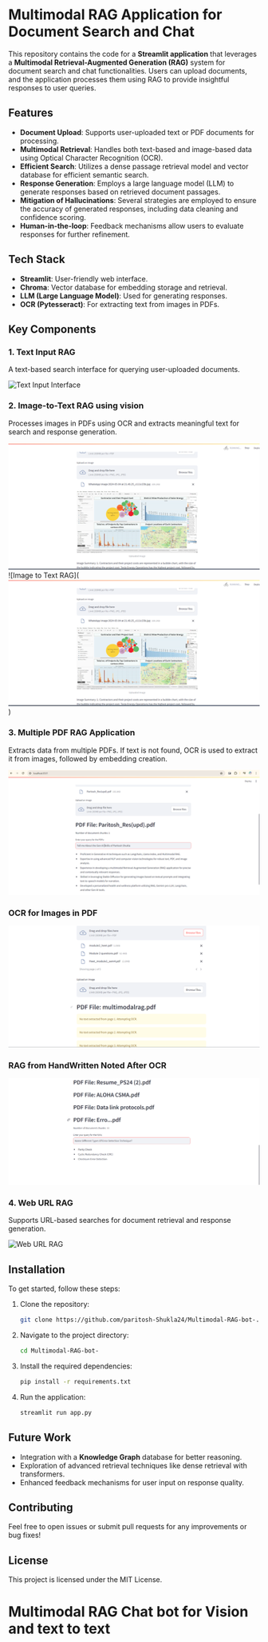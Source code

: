 
# Multimodal RAG Application for Document Search and Chat

This repository contains the code for a **Streamlit application** that leverages a **Multimodal Retrieval-Augmented Generation (RAG)** system for document search and chat functionalities. Users can upload documents, and the application processes them using RAG to provide insightful responses to user queries.

## Features

- **Document Upload**: Supports user-uploaded text or PDF documents for processing.
- **Multimodal Retrieval**: Handles both text-based and image-based data using Optical Character Recognition (OCR).
- **Efficient Search**: Utilizes a dense passage retrieval model and vector database for efficient semantic search.
- **Response Generation**: Employs a large language model (LLM) to generate responses based on retrieved document passages.
- **Mitigation of Hallucinations**: Several strategies are employed to ensure the accuracy of generated responses, including data cleaning and confidence scoring.
- **Human-in-the-loop**: Feedback mechanisms allow users to evaluate responses for further refinement.

## Tech Stack

- **Streamlit**: User-friendly web interface.
- **Chroma**: Vector database for embedding storage and retrieval.
- **LLM (Large Language Model)**: Used for generating responses.
- **OCR (Pytesseract)**: For extracting text from images in PDFs.

## Key Components

### 1. Text Input RAG
A text-based search interface for querying user-uploaded documents.

![Text Input Interface](https://github.com/paritosh-Shukla24/Multimodal-RAG-bot-/text_input_image.png)

### 2. Image-to-Text RAG using vision
Processes images in PDFs using OCR and extracts meaningful text for search and response generation.

![Image to Text RAG](https://github.com/paritosh-Shukla24/Multimodal-RAG-bot-/blob/main/pdf/Screenshot%202024-06-05%20231627.png?raw=true)
![Image to Text RAG](![Image to Text RAG](https://github.com/paritosh-Shukla24/Multimodal-RAG-bot-/blob/main/pdf/Screenshot%202024-06-05%20231627.png?raw=true))


### 3. Multiple PDF RAG Application
Extracts data from multiple PDFs. If text is not found, OCR is used to extract it from images, followed by embedding creation.

![Multiple PDF RAG](https://github.com/paritosh-Shukla24/Multimodal-RAG-bot-/blob/main/pdf/Screenshot%202024-06-08%20170604.png?raw=true)
### OCR for Images in PDF
![Multiple PDF RAG](https://github.com/paritosh-Shukla24/Multimodal-RAG-bot-/blob/main/pdf/Screenshot%202024-06-05%20232333.png?raw=true)
### RAG from HandWritten Noted After OCR
![Multiple PDF RAG](https://github.com/paritosh-Shukla24/Multimodal-RAG-bot-/blob/main/pdf/Screenshot%202024-06-05%20232903.png?raw=true)
### 4. Web URL RAG
Supports URL-based searches for document retrieval and response generation.

![Web URL RAG](https://github.com/paritosh-Shukla24/Multimodal-RAG-bot-/web_url_image.png)

## Installation

To get started, follow these steps:

1. Clone the repository:
   ```bash
   git clone https://github.com/paritosh-Shukla24/Multimodal-RAG-bot-.git
   ```
2. Navigate to the project directory:
   ```bash
   cd Multimodal-RAG-bot-
   ```
3. Install the required dependencies:
   ```bash
   pip install -r requirements.txt
   ```
4. Run the application:
   ```bash
   streamlit run app.py
   ```

## Future Work

- Integration with a **Knowledge Graph** database for better reasoning.
- Exploration of advanced retrieval techniques like dense retrieval with transformers.
- Enhanced feedback mechanisms for user input on response quality.

## Contributing

Feel free to open issues or submit pull requests for any improvements or bug fixes!

## License

This project is licensed under the MIT License.
# Multimodal RAG Chat bot for Vision and text to text
